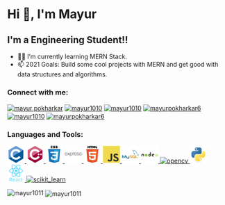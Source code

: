 <h1 align="left">Hi 👋, I'm Mayur</h1>
<h2 align="left">I'm a Engineering Student!!</h2>

- 👨‍💻 I’m currently learning MERN Stack.
- 📫 2021 Goals: Build some cool projects with MERN and get good with data structures and algorithms.

<h3 align="left">Connect with me:</h3>
<p align="left">
<a href="https://linkedin.com/in/mayur pokharkar" target="blank"><img align="center" src="https://raw.githubusercontent.com/rahuldkjain/github-profile-readme-generator/master/src/images/icons/Social/linked-in-alt.svg" alt="mayur pokharkar" height="30" width="40" /></a>
<a href="https://www.codechef.com/users/mayur1010" target="blank"><img align="center" src="https://cdn.jsdelivr.net/npm/simple-icons@3.1.0/icons/codechef.svg" alt="mayur1010" height="30" width="40" /></a>
<a href="https://www.hackerrank.com/mayur1010" target="blank"><img align="center" src="https://raw.githubusercontent.com/rahuldkjain/github-profile-readme-generator/master/src/images/icons/Social/hackerrank.svg" alt="mayur1010" height="30" width="40" /></a>
<a href="https://codeforces.com/profile/mayurpokharkar6" target="blank"><img align="center" src="https://cdn.jsdelivr.net/npm/simple-icons@3.0.1/icons/codeforces.svg" alt="mayurpokharkar6" height="30" width="40" /></a>
<a href="https://www.leetcode.com/mayur1010" target="blank"><img align="center" src="https://raw.githubusercontent.com/rahuldkjain/github-profile-readme-generator/master/src/images/icons/Social/leet-code.svg" alt="mayur1010" height="30" width="40" /></a>
<a href="https://auth.geeksforgeeks.org/user/mayurpokharkar6" target="blank"><img align="center" src="https://raw.githubusercontent.com/rahuldkjain/github-profile-readme-generator/master/src/images/icons/Social/geeks-for-geeks.svg" alt="mayurpokharkar6" height="30" width="40" /></a>
</p>

<h3 align="left">Languages and Tools:</h3>
<p align="left"> <a href="https://www.cprogramming.com/" target="_blank"> <img src="https://raw.githubusercontent.com/devicons/devicon/master/icons/c/c-original.svg" alt="c" width="40" height="40"/> </a> <a href="https://www.w3schools.com/cpp/" target="_blank"> <img src="https://raw.githubusercontent.com/devicons/devicon/master/icons/cplusplus/cplusplus-original.svg" alt="cplusplus" width="40" height="40"/> </a> <a href="https://www.w3schools.com/css/" target="_blank"> <img src="https://raw.githubusercontent.com/devicons/devicon/master/icons/css3/css3-original-wordmark.svg" alt="css3" width="40" height="40"/> </a> <a href="https://expressjs.com" target="_blank"> <img src="https://raw.githubusercontent.com/devicons/devicon/master/icons/express/express-original-wordmark.svg" alt="express" width="40" height="40"/> </a> <a href="https://www.w3.org/html/" target="_blank"> <img src="https://raw.githubusercontent.com/devicons/devicon/master/icons/html5/html5-original-wordmark.svg" alt="html5" width="40" height="40"/> </a> <a href="https://developer.mozilla.org/en-US/docs/Web/JavaScript" target="_blank"> <img src="https://raw.githubusercontent.com/devicons/devicon/master/icons/javascript/javascript-original.svg" alt="javascript" width="40" height="40"/> </a> <a href="https://www.mysql.com/" target="_blank"> <img src="https://raw.githubusercontent.com/devicons/devicon/master/icons/mysql/mysql-original-wordmark.svg" alt="mysql" width="40" height="40"/> </a> <a href="https://nodejs.org" target="_blank"> <img src="https://raw.githubusercontent.com/devicons/devicon/master/icons/nodejs/nodejs-original-wordmark.svg" alt="nodejs" width="40" height="40"/> </a> <a href="https://opencv.org/" target="_blank"> <img src="https://www.vectorlogo.zone/logos/opencv/opencv-icon.svg" alt="opencv" width="40" height="40"/> </a> <a href="https://www.python.org" target="_blank"> <img src="https://raw.githubusercontent.com/devicons/devicon/master/icons/python/python-original.svg" alt="python" width="40" height="40"/> </a> <a href="https://reactjs.org/" target="_blank"> <img src="https://raw.githubusercontent.com/devicons/devicon/master/icons/react/react-original-wordmark.svg" alt="react" width="40" height="40"/> </a> <a href="https://scikit-learn.org/" target="_blank"> <img src="https://upload.wikimedia.org/wikipedia/commons/0/05/Scikit_learn_logo_small.svg" alt="scikit_learn" width="40" height="40"/> </a> </p>

<p><img align="left" src="https://github-readme-stats.vercel.app/api/top-langs?username=mayur1011&show_icons=true&locale=en&layout=compact" alt="mayur1011" /></p>

<p>&nbsp;<img align="center" src="https://github-readme-stats.vercel.app/api?username=mayur1011&show_icons=true&locale=en" alt="mayur1011" /></p>
